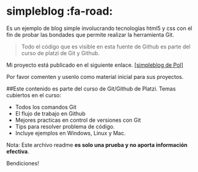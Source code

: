# simpleblog :fa-road:
Es un ejemplo de blog simple involucrando tecnologías html5 y css con el fin de probar las bondades que permite realizar la herramienta Git.
>Todo el código que es visible en esta fuente de Github es parte del curso de platzi de Git y Github.

Mi proyecto está publicado en el siguiente enlace.
[[simpleblog de Pol]][1]


[1]: https://simpleblog-palvarado.surge.sh/ "SimpleBlog"

Por favor comenten y usenlo como material inicial para sus proyectos.

##Este contenido es parte del curso de Git/Github de Platzi. Temas cubiertos en el curso:
* Todos los comandos Git
* El flujo de trabajo en Github
* Mejores practicas en control de versiones con Git
* Tips para resolver problema de código.
* Incluye ejemplos en Windows, Linux y Mac.

Nota: Este archivo readme **es solo una prueba y no aporta información efectiva**.

Bendiciones!
